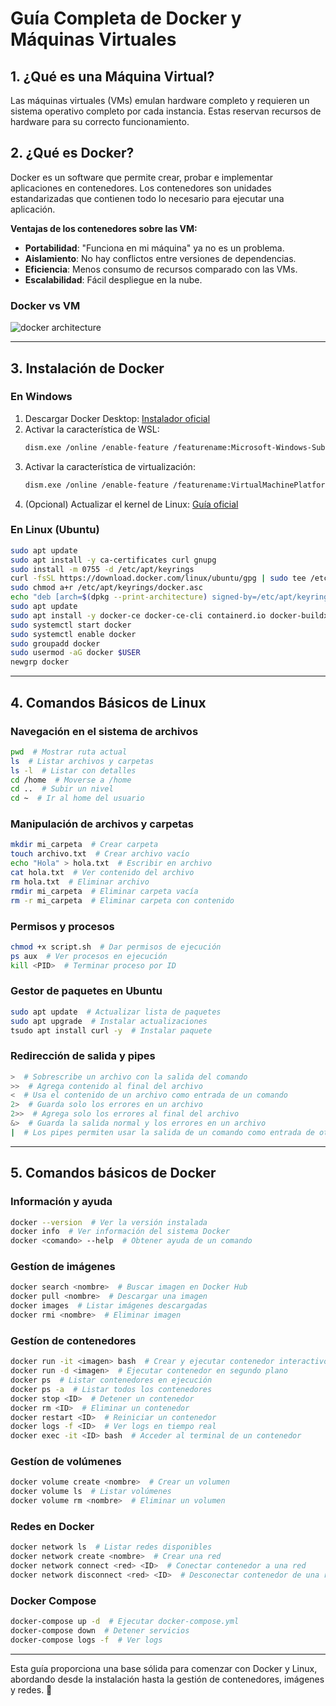 # Guía Completa de Docker y Máquinas Virtuales

## 1. ¿Qué es una Máquina Virtual?
Las máquinas virtuales (VMs) emulan hardware completo y requieren un sistema operativo completo por cada instancia. Estas reservan recursos de hardware para su correcto funcionamiento.

## 2. ¿Qué es Docker?
Docker es un software que permite crear, probar e implementar aplicaciones en contenedores. Los contenedores son unidades estandarizadas que contienen todo lo necesario para ejecutar una aplicación.

**Ventajas de los contenedores sobre las VM:**
- **Portabilidad**: "Funciona en mi máquina" ya no es un problema.
- **Aislamiento**: No hay conflictos entre versiones de dependencias.
- **Eficiencia**: Menos consumo de recursos comparado con las VMs.
- **Escalabilidad**: Fácil despliegue en la nube.

### Docker vs VM

![docker architecture](https://media.licdn.com/dms/image/v2/D5612AQFDcXQ1J8i3sQ/article-inline_image-shrink_1000_1488/article-inline_image-shrink_1000_1488/0/1722110850170?e=1746662400&v=beta&t=C4qbDLTtm-bRFkMiiU08PKXOeJU8FaOrKgm4d_aUyms)

---

## 3. Instalación de Docker

### En Windows
1. Descargar Docker Desktop: [Instalador oficial](https://docs.docker.com/desktop/setup/install/windows-install/)
2. Activar la característica de WSL:
   ```sh
   dism.exe /online /enable-feature /featurename:Microsoft-Windows-Subsystem-Linux /all /norestart
   ```
3. Activar la característica de virtualización:
   ```sh
   dism.exe /online /enable-feature /featurename:VirtualMachinePlatform /all /norestart
   ```
4. (Opcional) Actualizar el kernel de Linux: [Guía oficial](https://learn.microsoft.com/en-us/windows/wsl/install-manual#step-4---download-the-linux-kernel-update-package)

### En Linux (Ubuntu)
```sh
sudo apt update
sudo apt install -y ca-certificates curl gnupg
sudo install -m 0755 -d /etc/apt/keyrings
curl -fsSL https://download.docker.com/linux/ubuntu/gpg | sudo tee /etc/apt/keyrings/docker.asc > /dev/null
sudo chmod a+r /etc/apt/keyrings/docker.asc
echo "deb [arch=$(dpkg --print-architecture) signed-by=/etc/apt/keyrings/docker.asc] https://download.docker.com/linux/ubuntu $(lsb_release -cs) stable" | sudo tee /etc/apt/sources.list.d/docker.list > /dev/null
sudo apt update
sudo apt install -y docker-ce docker-ce-cli containerd.io docker-buildx-plugin docker-compose-plugin
sudo systemctl start docker
sudo systemctl enable docker
sudo groupadd docker
sudo usermod -aG docker $USER
newgrp docker
```

---

## 4. Comandos Básicos de Linux
### Navegación en el sistema de archivos
```sh
pwd  # Mostrar ruta actual
ls  # Listar archivos y carpetas
ls -l  # Listar con detalles
cd /home  # Moverse a /home
cd ..  # Subir un nivel
cd ~  # Ir al home del usuario
```

### Manipulación de archivos y carpetas
```sh
mkdir mi_carpeta  # Crear carpeta
touch archivo.txt  # Crear archivo vacío
echo "Hola" > hola.txt  # Escribir en archivo
cat hola.txt  # Ver contenido del archivo
rm hola.txt  # Eliminar archivo
rmdir mi_carpeta  # Eliminar carpeta vacía
rm -r mi_carpeta  # Eliminar carpeta con contenido
```

### Permisos y procesos
```sh
chmod +x script.sh  # Dar permisos de ejecución
ps aux  # Ver procesos en ejecución
kill <PID>  # Terminar proceso por ID
```

### Gestor de paquetes en Ubuntu
```sh
sudo apt update  # Actualizar lista de paquetes
sudo apt upgrade  # Instalar actualizaciones
tsudo apt install curl -y  # Instalar paquete
```

### Redirección de salida y pipes
```sh
>  # Sobrescribe un archivo con la salida del comando
>>  # Agrega contenido al final del archivo
<  # Usa el contenido de un archivo como entrada de un comando
2>  # Guarda solo los errores en un archivo
2>>  # Agrega solo los errores al final del archivo
&>  # Guarda la salida normal y los errores en un archivo
|  # Los pipes permiten usar la salida de un comando como entrada de otro
```

---

## 5. Comandos básicos de Docker

### Información y ayuda
```sh
docker --version  # Ver la versión instalada
docker info  # Ver información del sistema Docker
docker <comando> --help  # Obtener ayuda de un comando
```

### Gestíon de imágenes
```sh
docker search <nombre>  # Buscar imagen en Docker Hub
docker pull <nombre>  # Descargar una imagen
docker images  # Listar imágenes descargadas
docker rmi <nombre>  # Eliminar imagen
```

### Gestíon de contenedores
```sh
docker run -it <imagen> bash  # Crear y ejecutar contenedor interactivo
docker run -d <imagen>  # Ejecutar contenedor en segundo plano
docker ps  # Listar contenedores en ejecución
docker ps -a  # Listar todos los contenedores
docker stop <ID>  # Detener un contenedor
docker rm <ID>  # Eliminar un contenedor
docker restart <ID>  # Reiniciar un contenedor
docker logs -f <ID>  # Ver logs en tiempo real
docker exec -it <ID> bash  # Acceder al terminal de un contenedor
```

### Gestíon de volúmenes
```sh
docker volume create <nombre>  # Crear un volumen
docker volume ls  # Listar volúmenes
docker volume rm <nombre>  # Eliminar un volumen
```

### Redes en Docker
```sh
docker network ls  # Listar redes disponibles
docker network create <nombre>  # Crear una red
docker network connect <red> <ID>  # Conectar contenedor a una red
docker network disconnect <red> <ID>  # Desconectar contenedor de una red
```

### Docker Compose
```sh
docker-compose up -d  # Ejecutar docker-compose.yml
docker-compose down  # Detener servicios
docker-compose logs -f  # Ver logs
```

---

Esta guía proporciona una base sólida para comenzar con Docker y Linux, abordando desde la instalación hasta la gestión de contenedores, imágenes y redes. 🚀
